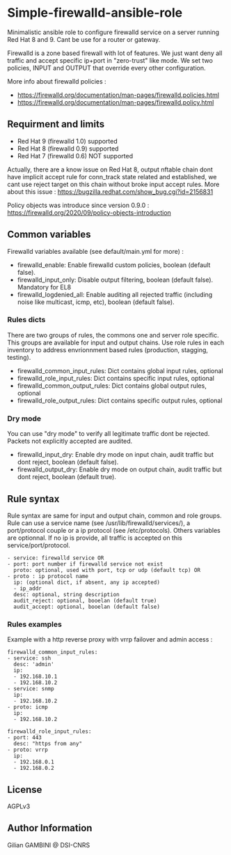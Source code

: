 # Simple-firewalld-ansible-role
Minimalistic ansible role to configure firewalld service on a server running Red Hat 8 and 9. Cant be use for a router or gateway.

Firewalld is a zone based firewall with lot of features. We just want deny all traffic and accept specific ip+port in "zero-trust" like mode. We set two policies, INPUT and OUTPUT that override every other configuration.

More info about firewalld policies :
- https://firewalld.org/documentation/man-pages/firewalld.policies.html
- https://firewalld.org/documentation/man-pages/firewalld.policy.html

## Requirment and limits
- Red Hat 9 (firewalld 1.0) supported
- Red Hat 8 (firewalld 0.9) supported
- Red Hat 7 (firewalld 0.6) NOT supported

Actually, there are a know issue on Red Hat 8, output nftable chain dont have implicit accept rule for conn_track state related and established, we cant use reject target on this chain without broke input accept rules. More about this issue : https://bugzilla.redhat.com/show_bug.cgi?id=2156831

Policy objects was introduce since version 0.9.0 : https://firewalld.org/2020/09/policy-objects-introduction

## Common variables
Firewalld variables available (see default/main.yml for more) :
- firewalld_enable: Enable firewalld custom policies, boolean (default false).
- firewalld_input_only: Disable output filtering, boolean (default false). Mandatory for EL8
- firewalld_logdenied_all: Enable auditing all rejected traffic (including noise like multicast, icmp, etc), boolean (default false).

### Rules dicts
There are two groups of rules, the commons one and server role specific. This groups are available for input and output chains. Use role rules in each inventory to address envrionnment based rules (production, stagging, testing).
- firewalld_common_input_rules: Dict contains global input rules, optional
- firewalld_role_input_rules: Dict contains specific input rules, optional
- firewalld_common_output_rules: Dict contains global output rules, optional
- firewalld_role_output_rules: Dict contains specific output rules, optional

### Dry mode
You can use "dry mode" to verify all legitimate traffic dont be rejected. Packets not explicitly accepted are audited.
- firewalld_input_dry: Enable dry mode on input chain, audit traffic but dont reject, boolean (default false).
- firewalld_output_dry: Enable dry mode on output chain, audit traffic but dont reject, boolean (default true).

## Rule syntax
Rule syntax are same for input and output chain, common and role groups. Rule can use a service name (see /usr/lib/firewalld/services/), a port/protocol couple or a ip protocol (see /etc/protocols). Others variables are optionnal. If no ip is provide, all traffic is accepted on this service/port/protocol. 
```
- service: firewalld service OR
- port: port number if firewalld service not exist 
  proto: optional, used with port, tcp or udp (default tcp) OR
- proto : ip protocol name
  ip: (optional dict, if absent, any ip accepted)
  - ip_addr
  desc: optional, string description
  audit_reject: optional, booelan (default true)
  audit_accept: optional, booelan (default false)
```

### Rules examples
Example with a http reverse proxy with vrrp failover and admin access :
```
firewalld_common_input_rules:
- service: ssh
  desc: 'admin'
  ip:
  - 192.168.10.1
  - 192.168.10.2
- service: snmp
  ip:
  - 192.168.10.2
- proto: icmp
  ip:
  - 192.168.10.2
  
firewalld_role_input_rules:
- port: 443
  desc: "https from any"
- proto: vrrp
  ip:
  - 192.168.0.1
  - 192.168.0.2
```

## License
AGPLv3 

## Author Information
Gilian GAMBINI @ DSI-CNRS